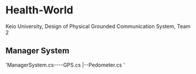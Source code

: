 
# Health-World
Keio University, Design of Physical Grounded Communication System, Team 2

## Manager System
'ManagerSystem.cs----GPS.cs
                 |--Pedometer.cs '
